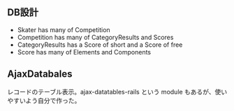 ## DB設計
- Skater has many of Competition
- Competition has many of CategoryResults and Scores
- CategoryResults has a Score of short and a Score of free
- Score has many of Elements and Components




## AjaxDatabales

レコードのテーブル表示。ajax-datatables-rails という module もあるが、使いやすいよう自分で作った。




